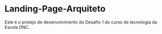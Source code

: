 # Landing-Page-Arquiteto
Este é o protejo de desenvolvimento do Desafio 1 do curso de tecnologia da Escola DNC. 
